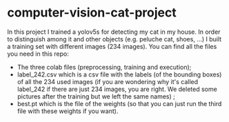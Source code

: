# computer-vision-cat-project

In this project I trained a yolov5s for detecting my cat in my house. In order to distinguish among it and other objects (e.g. peluche cat, shoes, ...)
I built a training set with different images (234 images). You can find all the files you need in this repo:

* The three colab files (preprocessing, training and execution);
* label_242.csv which is a csv file with the labels (of the bounding boxes) of all the 234 used images (if you are wondering why it's called label_242 if there are just 234 images, you are right. We deleted some pictures after the training but we left the same names) ; 
* best.pt which is the file of the weights (so that you can just run the third file with these weights if you want).
